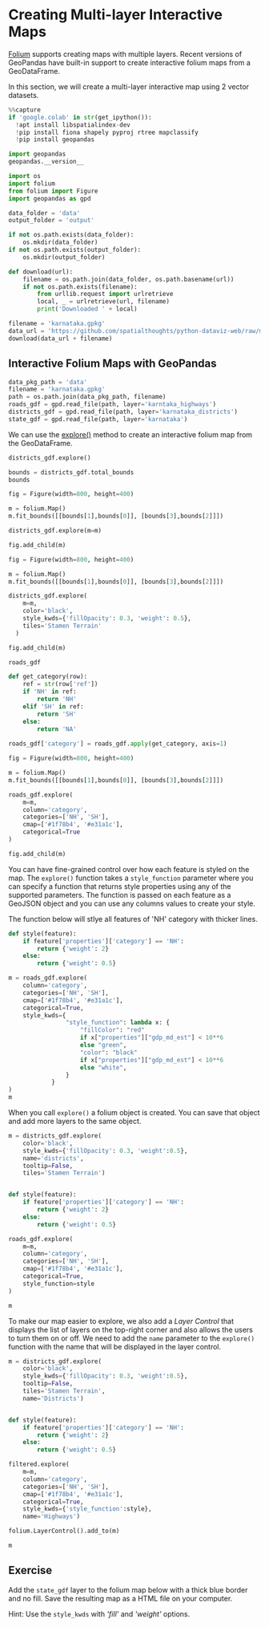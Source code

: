 # Creating Multi-layer Interactive Maps

[Folium](https://python-visualization.github.io/folium/) supports creating maps with multiple layers. Recent versions of GeoPandas have built-in support to create interactive folium maps from a GeoDataFrame. 

In this section, we will create a multi-layer interactive map using 2 vector datasets.


```python
%%capture
if 'google.colab' in str(get_ipython()):
  !apt install libspatialindex-dev
  !pip install fiona shapely pyproj rtree mapclassify
  !pip install geopandas
```


```python
import geopandas
geopandas.__version__
```


```python
import os
import folium
from folium import Figure
import geopandas as gpd
```


```python
data_folder = 'data'
output_folder = 'output'

if not os.path.exists(data_folder):
    os.mkdir(data_folder)
if not os.path.exists(output_folder):
    os.mkdir(output_folder)
```


```python
def download(url):
    filename = os.path.join(data_folder, os.path.basename(url))
    if not os.path.exists(filename):
        from urllib.request import urlretrieve
        local, _ = urlretrieve(url, filename)
        print('Downloaded ' + local)

filename = 'karnataka.gpkg'
data_url = 'https://github.com/spatialthoughts/python-dataviz-web/raw/main/data/osm/'
download(data_url + filename)

```

## Interactive Folium Maps with GeoPandas


```python
data_pkg_path = 'data'
filename = 'karnataka.gpkg'
path = os.path.join(data_pkg_path, filename)
roads_gdf = gpd.read_file(path, layer='karntaka_highways')
districts_gdf = gpd.read_file(path, layer='karnataka_districts')
state_gdf = gpd.read_file(path, layer='karnataka')

```

We can use the [explore()](https://geopandas.org/en/stable/docs/reference/api/geopandas.GeoDataFrame.explore.html) method to create an interactive folium map from the GeoDataFrame.


```python
districts_gdf.explore()
```


```python
bounds = districts_gdf.total_bounds
bounds
```


```python
fig = Figure(width=800, height=400)

m = folium.Map()
m.fit_bounds([[bounds[1],bounds[0]], [bounds[3],bounds[2]]])

districts_gdf.explore(m=m)

fig.add_child(m)
```


```python
fig = Figure(width=800, height=400)

m = folium.Map()
m.fit_bounds([[bounds[1],bounds[0]], [bounds[3],bounds[2]]])

districts_gdf.explore(
    m=m,
    color='black', 
    style_kwds={'fillOpacity': 0.3, 'weight': 0.5},
    tiles='Stamen Terrain'
  )

fig.add_child(m)
```


```python
roads_gdf
```


```python
def get_category(row):
    ref = str(row['ref'])
    if 'NH' in ref:
        return 'NH'
    elif 'SH' in ref:
        return 'SH'
    else:
        return 'NA'
    
roads_gdf['category'] = roads_gdf.apply(get_category, axis=1)
```


```python
fig = Figure(width=800, height=400)

m = folium.Map()
m.fit_bounds([[bounds[1],bounds[0]], [bounds[3],bounds[2]]])

roads_gdf.explore(
    m=m,
    column='category', 
    categories=['NH', 'SH'], 
    cmap=['#1f78b4', '#e31a1c'],
    categorical=True
)

fig.add_child(m)
```

You can have fine-grained control over how each feature is styled on the map. The `explore()` function takes a `style_function` parameter where you can specify a function that returns style properties using any of the supported parameters. The function is passed on each feature as a GeoJSON object and you can use any columns values to create your style. 

The function below will stlye all features of 'NH' category with thicker lines.


```python
def style(feature):
    if feature['properties']['category'] == 'NH':
        return {'weight': 2}
    else:
        return {'weight': 0.5}

m = roads_gdf.explore(
    column='category', 
    categories=['NH', 'SH'], 
    cmap=['#1f78b4', '#e31a1c'],
    categorical=True,
    style_kwds={
                "style_function": lambda x: {
                    "fillColor": "red"
                    if x["properties"]["gdp_md_est"] < 10**6
                    else "green",
                    "color": "black"
                    if x["properties"]["gdp_md_est"] < 10**6
                    else "white",
                }
            }
)
m
```

When you call `explore()` a folium object is created. You can save that object and add more layers to the same object.


```python
m = districts_gdf.explore(
    color='black', 
    style_kwds={'fillOpacity': 0.3, 'weight':0.5},
    name='districts',
    tooltip=False,
    tiles='Stamen Terrain')


def style(feature):
    if feature['properties']['category'] == 'NH':
        return {'weight': 2}
    else:
        return {'weight': 0.5}

roads_gdf.explore(
    m=m,
    column='category', 
    categories=['NH', 'SH'], 
    cmap=['#1f78b4', '#e31a1c'],
    categorical=True,
    style_function=style
)

m
```

To make our map easier to explore, we also add a *Layer Control* that displays the list of layers on the top-right corner and also allows the users to turn them on or off. We need to add the `name` parameter to the `explore()` function with the name that will be displayed in the layer control.


```python
m = districts_gdf.explore(
    color='black', 
    style_kwds={'fillOpacity': 0.3, 'weight':0.5},
    tooltip=False,
    tiles='Stamen Terrain',
    name='Districts')


def style(feature):
    if feature['properties']['category'] == 'NH':
        return {'weight': 2}
    else:
        return {'weight': 0.5}

filtered.explore(
    m=m,
    column='category', 
    categories=['NH', 'SH'], 
    cmap=['#1f78b4', '#e31a1c'],
    categorical=True,
    style_kwds={'style_function':style},
    name='Highways')

folium.LayerControl().add_to(m)

m
```

## Exercise

Add the `state_gdf` layer to the folium map below with a thick blue border and no fill. Save the resulting map as a HTML file on your computer.

Hint: Use the `style_kwds` with *'fill'* and *'weight'* options.
